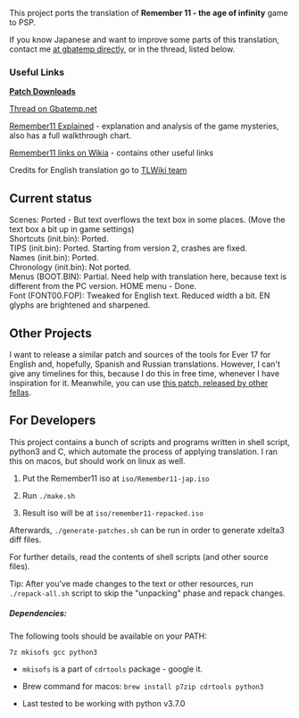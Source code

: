 
This project ports the translation of **Remember 11 - the age of infinity** game to PSP.

If you know Japanese and want to improve some parts of this translation, contact me [at gbatemp directly](https://gbatemp.net/members/dreambottle.384881/), or in the thread, listed below.

### Useful Links

[**Patch Downloads**](https://github.com/dreambottle/R11-psp-english/releases)

[Thread on Gbatemp.net](https://gbatemp.net/threads/release-remember11-the-age-of-infinity-psp-english-translation.470256/)

[Remember11 Explained](https://adayem.wordpress.com/remember11-explained/) - explanation and analysis of the game mysteries, also has a full walkthrough chart.

[Remember11 links on Wikia](http://remember11.wikia.com/wiki/Analysis_of_Remember_11) - contains other useful links

Credits for English translation go to [TLWiki team](http://web.archive.org/web/20180819171103/https://tlwiki.org/?title=Remember11_-_the_age_of_infinity)


Current status
-----------

Scenes: Ported - But text overflows the text box in some places. (Move the text box a bit up in game settings)
<br>
Shortcuts (init.bin): Ported.
<br>
TIPS (init.bin): Ported. Starting from version 2, crashes are fixed.
<br>
Names (init.bin): Ported.
<br>
Chronology (init.bin): Not ported.
<br>
Menus (BOOT.BIN): Partial. Need help with translation here, because text is different from the PC version. HOME menu - Done.
<br>
Font (FONT00.FOP): Tweaked for English text. Reduced width a bit. EN glyphs are brightened and sharpened.

Other Projects
-----------

I want to release a similar patch and sources of the tools for Ever 17 for English and, hopefully, Spanish and Russian translations. However, I can't give any timelines for this, because I do this in free time, whenever I have inspiration for it. Meanwhile, you can use [this patch, released by other fellas](https://gbatemp.net/threads/release-ever17-the-out-of-infinity-psp-english-translation.469362/).


For Developers
-----------

This project contains a bunch of scripts and programs written in shell script, python3 and C, which automate the process of applying translation. I ran this on macos, but should work on linux as well.

1. Put the Remember11 iso at `iso/Remember11-jap.iso`

2. Run `./make.sh`

3. Result iso will be at `iso/remember11-repacked.iso`

Afterwards, `./generate-patches.sh` can be run in order to generate xdelta3 diff files.

For further details, read the contents of shell scripts (and other source files).

Tip: After you've made changes to the text or other resources, run `./repack-all.sh` script to skip the "unpacking" phase and repack changes.

##### Dependencies:

The following tools should be available on your PATH:

`7z mkisofs gcc python3`

- `mkisofs` is a part of `cdrtools` package - google it.

- Brew command for macos: `brew install p7zip cdrtools python3`

- Last tested to be working with python v3.7.0
